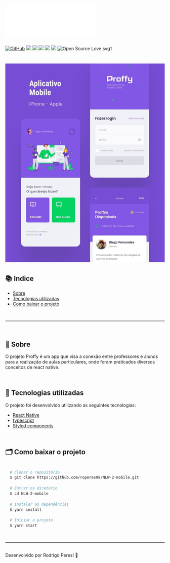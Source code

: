 <h1>
  <img src="src/assets/images/logo@3x.png" width="290px"/>
</h1>

[![GitHub](https://img.shields.io/github/license/mashape/apistatus.svg)](https://github.com/roperes98/NLW-2-mobile/blob/master/LICENSE)
![](https://img.shields.io/github/package-json/v/roperes98/NLW-2-mobile.svg)
![](https://img.shields.io/github/last-commit/roperes98/NLW-2-mobile.svg?color=red)
![](https://img.shields.io/github/languages/count/roperes98/NLW-2-mobile.svg?color=lightgrey)
![](https://img.shields.io/github/languages/top/roperes98/NLW-2-mobile.svg?color=yellow)
![](https://img.shields.io/github/repo-size/roperes98/NLW-2-mobile.svg)
![Open Source Love svg1](https://badges.frapsoft.com/os/v1/open-source.svg?v=103)

<h1>
    <img src="src/assets/images/proffymobile.jpg"/>
</h1>

## 📚 Indice
- [Sobre](#-sobre)
- [Tecnologias utilizadas](#-tecnologias-utilizadas)
- [Como baixar o projeto](#-como-baixar-o-projeto)

⠀⠀⠀⠀⠀⠀⠀⠀

---

⠀⠀⠀⠀⠀⠀⠀⠀

## 🔖 Sobre

O projeto Proffy é um app que visa a conexão entre professores e alunos para a realização de aulas particulares, onde foram praticados diversos conceitos de react native.

⠀⠀⠀⠀⠀⠀⠀⠀
## 🚀 Tecnologias utilizadas

O projeto foi desenvolvido utilizando as seguintes tecnologias:

- [React Native](https://reactnative.dev)
- [typescript](https://www.typescriptlang.org)
- [Styled components](https://styled-components.com)

⠀⠀⠀⠀⠀⠀⠀⠀

## 🗂 Como baixar o projeto

```bash

  # Clonar o repositório
  $ git clone https://github.com/roperes98/NLW-2-mobile.git

  # Entrar no diretório
  $ cd NLW-2-mobile

  # instalar as dependências
  $ yarn install

  # Iniciar o projeto
  $ yarn start

```
⠀⠀⠀⠀⠀⠀⠀⠀

---
⠀⠀⠀⠀⠀⠀⠀⠀<br>
Desenvolvido por Rodrigo Peres! 👾
